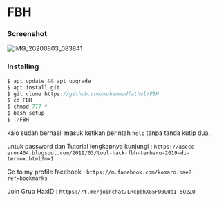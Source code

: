# FBH

<h3>Screenshot</h3>

![IMG_20200803_083841](https://user-images.githubusercontent.com/46747652/89138145-cb270780-d564-11ea-9eb7-fe3bb4a5b86d.jpg)

<h3>Installing</h3>

```java
$ apt update && apt upgrade
$ apt install git
$ git clone https://github.com/muhammadfathul/FBH
$ cd FBH
$ chmod 777 *
$ bash setup
$ ./FBH
```
kalo sudah berhasil masuk ketikan perintah
```help``` tanpa tanda kutip dua,



untuk password dan Tutorial lengkapnya kunjungi :
```https://asecc-eror404.blogspot.com/2019/03/tool-hack-fbh-terbaru-2019-di-termux.html?m=1```

Go to my profile facebook : ```https://m.facebook.com/komaro.bae?ref=bookmarks```

Join Grup HaxID : ```https://t.me/joinchat/LRcpbhX85FO0GUaI-5O2ZQ```
